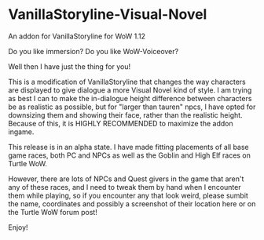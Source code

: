 # VanillaStoryline-Visual-Novel
An addon for VanillaStoryline for WoW 1.12

Do you like immersion? 
Do you like WoW-Voiceover?

Well then I have just the thing for you!

This is a modification of VanillaStoryline that changes the way characters are displayed to give dialogue a more Visual Novel kind of style. 
I am trying as best I can to make the in-dialogue height difference between characters be as realistic as possible, but for "larger than tauren" npcs, I have opted for downsizing them and showing their face, rather than the realistic height.
Because of this, it is HIGHLY RECOMMENDED to maximize the addon ingame.

This release is in an alpha state. I have made fitting placements of all base game races, both PC and NPCs as well as the Goblin and High Elf races on Turtle WoW. 

However, there are lots of NPCs and Quest givers in the game that aren't any of these races, and I need to tweak them by hand when I encounter them while playing, so if you encounter any that look weird, please sumbit the name, coordinates and possibly a screenshot of their location here or on the Turtle WoW forum post! 


Enjoy!
